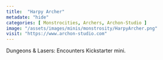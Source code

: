 ```yaml
---
title:  "Harpy Archer"
metadate: "hide"
categories: [ Monstrocities, Archers, Archon-Studio ]
image: "/assets/images/minis/monstrosity/HarpyArcher.png"
visit: "https://www.archon-studio.com"
---
```

Dungeons & Lasers: Encounters Kickstarter mini.